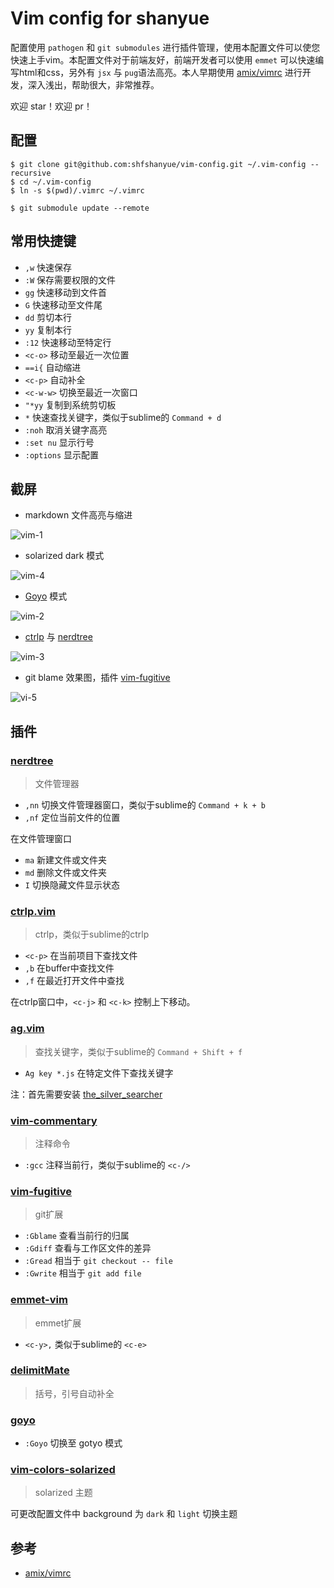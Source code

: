 # Vim config for shanyue

配置使用 `pathogen` 和 `git submodules` 进行插件管理，使用本配置文件可以使您快速上手vim。本配置文件对于前端友好，前端开发者可以使用 `emmet` 可以快速编写html和css，另外有 `jsx` 与 `pug`语法高亮。本人早期使用 [amix/vimrc](https://github.com/amix/vimrc) 进行开发，深入浅出，帮助很大，非常推荐。

欢迎 star！欢迎 pr！

## 配置

```
$ git clone git@github.com:shfshanyue/vim-config.git ~/.vim-config --recursive
$ cd ~/.vim-config
$ ln -s $(pwd)/.vimrc ~/.vimrc

$ git submodule update --remote
```

## 常用快捷键

+ `,w` 快速保存
+ `:W` 保存需要权限的文件
+ `gg` 快速移动到文件首
+ `G` 快速移动至文件尾
+ `dd` 剪切本行
+ `yy` 复制本行
+ `:12` 快速移动至特定行
+ `<c-o>` 移动至最近一次位置
+ `==i{` 自动缩进
+ `<c-p>` 自动补全
+ `<c-w-w>` 切换至最近一次窗口
+ `"*yy` 复制到系统剪切板
+ `*` 快速查找关键字，类似于sublime的 `Command + d`
+ `:noh` 取消关键字高亮
+ `:set nu` 显示行号
+ `:options` 显示配置

## 截屏
+ markdown 文件高亮与缩进

![vim-1](https://raw.githubusercontent.com/shfshanyue/vim-config/master/screenshots/vim-1.png)

+ solarized dark 模式

![vim-4](https://raw.githubusercontent.com/shfshanyue/vim-config/master/screenshots/vim-4.png)

+ [Goyo](https://github.com/junegunn/goyo.vim) 模式

![vim-2](https://raw.githubusercontent.com/shfshanyue/vim-config/master/screenshots/vim-2.png)

+ [ctrlp](https://github.com/kien/ctrlp.vim) 与 [nerdtree](https://github.com/scrooloose/nerdtree)

![vim-3](https://raw.githubusercontent.com/shfshanyue/vim-config/master/screenshots/vim-3.png)

+ git blame 效果图，插件 [vim-fugitive](https://github.com/tpope/vim-fugitive)

![vi-5](https://raw.githubusercontent.com/shfshanyue/vim-config/master/screenshots/vim-5.png)

## 插件

### [nerdtree](https://github.com/scrooloose/nerdtree)
> 文件管理器

+ `,nn` 切换文件管理器窗口，类似于sublime的 `Command + k + b`
+ `,nf` 定位当前文件的位置

在文件管理窗口

+ `ma` 新建文件或文件夹
+ `md` 删除文件或文件夹
+ `I` 切换隐藏文件显示状态

### [ctrlp.vim](https://github.com/kien/ctrlp.vim)
> ctrlp，类似于sublime的ctrlp

+ `<c-p>` 在当前项目下查找文件
+ `,b` 在buffer中查找文件
+ `,f` 在最近打开文件中查找

在ctrlp窗口中，`<c-j>` 和 `<c-k>` 控制上下移动。

### [ag.vim](https://github.com/rking/ag.vim)
> 查找关键字，类似于sublime的 `Command + Shift + f`

+ `Ag key *.js` 在特定文件下查找关键字

注：首先需要安装 [the_silver_searcher](https://github.com/ggreer/the_silver_searcher)

### [vim-commentary](https://github.com/tpope/vim-commentary)
> 注释命令

+ `:gcc` 注释当前行，类似于sublime的 `<c-/>`

### [vim-fugitive](https://github.com/tpope/vim-fugitive)
> git扩展

+ `:Gblame` 查看当前行的归属
+ `:Gdiff` 查看与工作区文件的差异
+ `:Gread` 相当于 `git checkout -- file`
+ `:Gwrite` 相当于 `git add file`

### [emmet-vim](https://github.com/mattn/emmet-vim)
> emmet扩展

+ `<c-y>,` 类似于sublime的 `<c-e>`

### [delimitMate](https://github.com/Raimondi/delimitMate)
> 括号，引号自动补全

### [goyo](https://github.com/junegunn/goyo.vim)

+ `:Goyo` 切换至 gotyo 模式

### [vim-colors-solarized](https://github.com/altercation/vim-colors-solarized)
> solarized 主题

可更改配置文件中 background 为 `dark` 和 `light` 切换主题

## 参考

+ [amix/vimrc](https://github.com/amix/vimrc)
